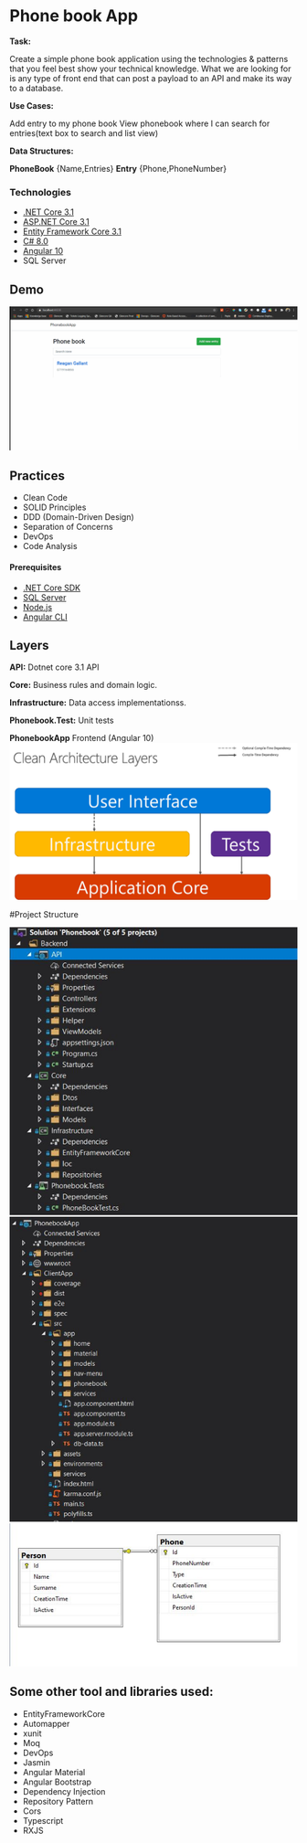 # Phone book App

**Task:**

Create a simple phone book application using the technologies & patterns that you feel best show your technical knowledge. 
What we are looking for is any type of front end that can post a payload to an API and make its way to a database.

**Use Cases:**

Add entry to my phone book
View phonebook where I can search for entries(text box to search and list view)

**Data Structures:**

**PhoneBook** {Name,Entries}
**Entry** {Phone,PhoneNumber}

### Technologies

* [.NET Core 3.1](https://dotnet.microsoft.com/download)
* [ASP.NET Core 3.1](https://docs.microsoft.com/en-us/aspnet/core)
* [Entity Framework Core 3.1](https://docs.microsoft.com/en-us/ef/core)
* [C# 8.0](https://docs.microsoft.com/en-us/dotnet/csharp)
* [Angular 10](https://angular.io/docs)
* SQL Server 

## Demo

![Demo video](demo/PhonebookDemo.gif)

## Practices

* Clean Code
* SOLID Principles
* DDD (Domain-Driven Design)
* Separation of Concerns
* DevOps
* Code Analysis

#### Prerequisites

* [.NET Core SDK](https://aka.ms/dotnet-download)
* [SQL Server](https://go.microsoft.com/fwlink/?linkid=866662)
* [Node.js](https://nodejs.org)
* [Angular CLI](https://cli.angular.io)

## Layers

**API:**             Dotnet core 3.1 API

**Core:**            Business rules and domain logic.

**Infrastructure:**  Data access implementationss.

**Phonebook.Test:**  Unit tests

**PhonebookApp**     Frontend (Angular 10)
![Clean Architecture](demo/clean-architecture.png)

#Project Structure

![BackEnd](demo/backend.JPG)
![FrontEnd](demo/frontend.JPG)
![FrontEnd](demo/database.JPG)


## Some other tool and libraries used:

* EntityFrameworkCore
* Automapper
* xunit
* Moq
* DevOps
* Jasmin
* Angular Material
* Angular Bootstrap
* Dependency Injection
* Repository Pattern
* Cors
* Typescript
* RXJS













